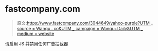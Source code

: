 # fastcompany.com

> 原文:[https://www.fastcompany.com/3044649/yahoo-purple?UTM _ source = Wanqu . co&UTM _ campaign = Wanqu+Daily&UTM _ medium = website](https://www.fastcompany.com/3044649/yahoo-purple?utm_source=wanqu.co&utm_campaign=Wanqu+Daily&utm_medium=website)

请启用 JS 并禁用任何广告拦截器